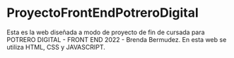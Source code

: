 # ProyectoFrontEndPotreroDigital
Esta es la web diseñada a modo de proyecto de fin de cursada para POTRERO DIGITAL - FRONT END 2022 - Brenda Bermudez.
En esta web se utiliza HTML, CSS y JAVASCRIPT.
